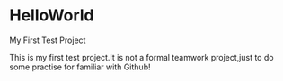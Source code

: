 # HelloWorld
My First Test Project

This is my first test project.It is not a formal teamwork project,just to do some practise for familiar with Github!
